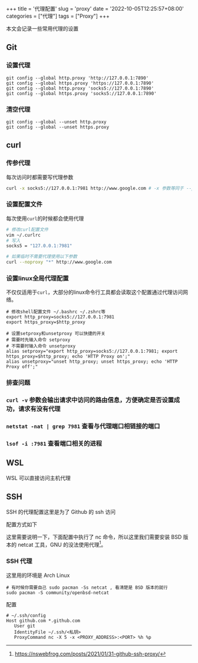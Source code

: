 +++
title = '代理配置'
slug = 'proxy'
date = '2022-10-05T12:25:57+08:00' 
categories = ["代理"]
tags = ["Proxy"]
+++


本文会记录一些常用代理的设置

## Git

### 设置代理

```shell
git config --global http.proxy 'http://127.0.0.1:7890'
git config --global https.proxy 'https://127.0.0.1:7890'
git config --global http.proxy 'socks5://127.0.0.1:7890'
git config --global https.proxy 'socks5://127.0.0.1:7890'
```

### 清空代理

```shell
git config --global --unset http.proxy
git config --global --unset https.proxy
```

## curl

### 传参代理

每次访问时都需要写代理参数

```bash
curl -x socks5://127.0.0.1:7981 http://www.google.com # -x 参数等同于 --proxy
```

### 设置配置文件

每次使用`curl`的时候都会使用代理

```bash
# 修改curl配置文件
vim ~/.curlrc
# 写入
socks5 = "127.0.0.1:7981"

# 如果临时不需要代理使用以下参数
curl --noproxy "*" http://www.google.com
```

### 设置linux全局代理配置

不仅仅适用于`curl`，大部分的linux命令行工具都会读取这个配置通过代理访问网络。

```text
# 修改shell配置文件 ~/.bashrc ~/.zshrc等
export http_proxy=socks5://127.0.0.1:7981
export https_proxy=$http_proxy

# 设置setproxy和unsetproxy 可以快捷的开关
# 需要时先输入命令 setproxy
# 不需要时输入命令 unsetproxy
alias setproxy="export http_proxy=socks5://127.0.0.1:7981; export https_proxy=$http_proxy; echo 'HTTP Proxy on';"
alias unsetproxy="unset http_proxy; unset https_proxy; echo 'HTTP Proxy off';"
```

### 排查问题

### `curl -v` 参数会输出请求中访问的路由信息，方便确定是否设置成功，请求有没有代理

### `netstat -nat | grep 7981` 查看与代理端口相链接的端口

### `lsof -i :7981` 查看端口相关的进程

## WSL

WSL 可以直接访问主机代理

## SSH

SSH 的代理配置这里是为了 Github 的 ssh 访问

配置方式如下

这里需要说明一下，下面配置中执行了 nc 命令，所以这里我们需要安装 BSD 版本的 netcat 工具，GNU 的没法使用代理[^Github git SSH 代理设置]。

### SSH 代理

这里用的环境是 Arch Linux

```shell
# 有时候你需要自己 sudo pacman -Ss netcat , 看清楚是 BSD 版本的就行
sudo pacman -S community/openbsd-netcat
```

配置

```config
# ~/.ssh/config
Host github.com *.github.com
   User git
   IdentityFile ~/.ssh/<私钥>
   ProxyCommand nc -X 5 -x <PROXY_ADDRESS>:<PORT> %h %p
```

[^Github git SSH 代理设置]: https://nswebfrog.com/posts/2021/01/31-github-ssh-proxy/

